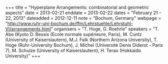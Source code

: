 +++
title = "Hyperplane Arrangements: combinatorial and geometric aspects"
date = 2013-02-21
enddate = 2013-02-22
dates = "February 21 - 22, 2013"
dateadded = 2012-12-11
note = "Bochum, Germany"
webpage = "http://www.ruhr-uni-bochum.de/ffm/Lehrstuehle/Lehrstuhl-VI/arrangements.html"
organisers = "T. Hoge, G. Roehrle"
speakers = "T. Abe (Kyoto  D. Bessis (Ecole normale supérieure, Paris), M. Cuntz (University of Kaiserslautern), M.J. Falk (Northern Arizona University), T. Hoge (Ruhr-University Bochum), J. Michel (Université Denis Diderot - Paris 7), M. Schulze (University of Kaiserslautern), H. Terao (Hokkaido University)"
+++
